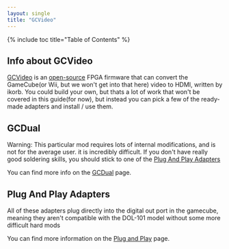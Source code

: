 ```yaml
---
layout: single
title: "GCVideo"
---
```


{% include toc title="Table of Contents" %}

## Info about GCVideo

[GCVideo](https://github.com/ikorb/gcvideo) is an [open-source](https://en.wikipedia.org/wiki/Open_source) FPGA firmware that can convert the GameCube(or Wii, but we won't get into that here) video to HDMI, written by ikorb. You could build your own, but thats a lot of work that won't be covered in this guide(for now), but instead you can pick a few of the ready-made adapters and install / use them.

## GCDual
Warning: This particular mod requires lots of internal modifications, and is not for the average user. it is incredibly difficult. If you don't have really good soldering skills, you should stick to one of the [Plug And Play Adapters](/gcvideo#plug-and-play-adapters)

You can find more info on the [GCDual](/gcdual) page.

## Plug And Play Adapters
All of these adapters plug directly into the digital out port in the gamecube, meaning they aren't compatible with the DOL-101 model without some more difficult hard mods

You can find more information on the [Plug and Play](/plugnplay) page.